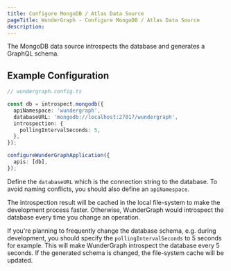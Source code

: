 ```yaml
---
title: Configure MongoDB / Atlas Data Source
pageTitle: WunderGraph - Configure MongoDB / Atlas Data Source
description:
---
```


The MongoDB data source introspects the database and generates a GraphQL schema.

## Example Configuration

```typescript
// wundergraph.config.ts

const db = introspect.mongodb({
  apiNamespace: 'wundergraph',
  databaseURL: 'mongodb://localhost:27017/wundergraph',
  introspection: {
    pollingIntervalSeconds: 5,
  },
});

configureWunderGraphApplication({
  apis: [db],
});
```

Define the `databaseURL` which is the connection string to the database.
To avoid naming conflicts, you should also define an `apiNamespace`.

The introspection result will be cached in the local file-system to make the development process faster.
Otherwise, WunderGraph would introspect the database every time you change an operation.

If you're planning to frequently change the database schema,
e.g. during development,
you should specify the `pollingIntervalSeconds` to 5 seconds for example.
This will make WunderGraph introspect the database every 5 seconds.
If the generated schema is changed, the file-system cache will be updated.

